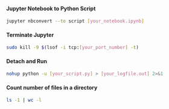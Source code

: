 #### Jupyter Notebook to Python Script
```bash
jupyter nbconvert --to script [your_notebook.ipynb]
```

#### Terminate Jupyter
```bash
sudo kill -9 $(lsof -i tcp:[your_port_number] -t)
```

#### Detach and Run
```bash
nohup python -u [your_script.py] > [your_logfile.out] 2>&1
```
#### Count number of files in a directory
```bash
ls -1 | wc -l
```


